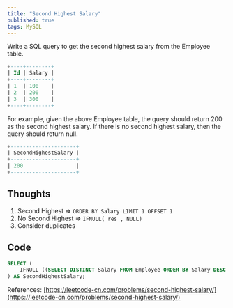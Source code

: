 ```yaml
---
title: "Second Highest Salary"
published: true
tags: MySQL
---
```


Write a SQL query to get the second highest salary from the Employee table.

```SQL
+----+--------+
| Id | Salary |
+----+--------+
| 1  | 100    |
| 2  | 200    |
| 3  | 300    |
+----+--------+
```

For example, given the above Employee table, the query should return 200 as the second highest salary. If there is no second highest salary, then the query should return null.

```SQL
+---------------------+
| SecondHighestSalary |
+---------------------+
| 200                 |
+---------------------+
```

## Thoughts

1. Second Highest => `ORDER BY Salary LIMIT 1 OFFSET 1`
2. No Second Highest => `IFNULL( res , NULL)`
3. Consider duplicates

## Code

```SQL
SELECT (
    IFNULL ((SELECT DISTINCT Salary FROM Employee ORDER BY Salary DESC LIMIT 1 OFFSET 1), NULL)
) AS SecondHighestSalary;
```

References: [https://leetcode-cn.com/problems/second-highest-salary/](https://leetcode-cn.com/problems/second-highest-salary/)
